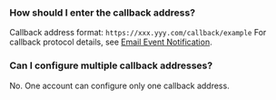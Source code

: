 ### How should I enter the callback address?
Callback address format: `https://xxx.yyy.com/callback/example`
For callback protocol details, see [Email Event Notification](https://intl.cloud.tencent.com/document/product/1084/39492).

### Can I configure multiple callback addresses?
No. One account can configure only one callback address.
